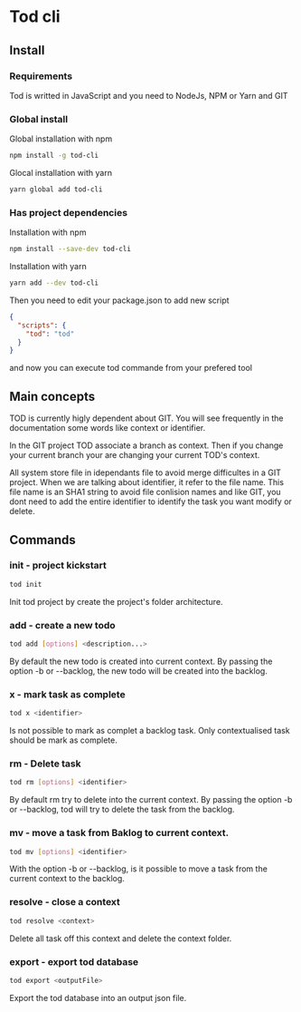 # Tod cli

## Install

### Requirements

Tod is writted in JavaScript and you need to NodeJs, NPM or Yarn and GIT

### Global install

Global installation with npm

```bash
npm install -g tod-cli
```

Glocal installation with yarn

```bash
yarn global add tod-cli
```

### Has project dependencies

Installation with npm

```bash
npm install --save-dev tod-cli
```

Installation with yarn

```bash
yarn add --dev tod-cli
```

Then you need to edit your package.json to add new script

```JSON
{
  "scripts": {
    "tod": "tod"
  }
}
```

and now you can execute tod commande from your prefered tool

## Main concepts

TOD is currently higly dependent about GIT. You will see frequently in the documentation some words like context or identifier.

In the GIT project TOD associate a branch as context. Then if you change your current branch your are changing your current TOD's context.

All system store file in idependants file to avoid merge difficultes in a GIT project. When we are talking about identifier, it refer to the file name. This file name is an SHA1 string to avoid file conlision names and like GIT, you dont need to add the entire identifier to identify the task you want modify or delete.


## Commands


### init - project kickstart
```bash
tod init
```
Init tod project by create the project's folder architecture.


### add - create a new todo
```bash
tod add [options] <description...>
```
By default the new todo is created into current context. By passing the option -b or --backlog, the new todo will be created into the backlog.


### x - mark task as complete
```bash
tod x <identifier>
```
Is not possible to mark as complet a backlog task. Only contextualised task should be mark as complete.


### rm - Delete task
```bash
tod rm [options] <identifier>
```
By default rm try to delete into the current context. By passing the option -b or --backlog, tod will try to delete the task from the backlog.


### mv - move a task from Baklog to current context.
```bash
tod mv [options] <identifier>
```
With the option -b or --backlog, is it possible to move a task from the current context to the backlog.

### resolve - close a context
```bash
tod resolve <context>
```
Delete all task off this context and delete the context folder.


### export - export tod database
```bash
tod export <outputFile>
```
Export the tod database into an output json file.



